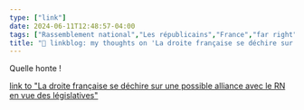 ```yaml
---
type: ["link"]
date: 2024-06-11T12:48:57-04:00
tags: ["Rassemblement national","Les républicains","France","far right"]
title: "🔗 linkblog: my thoughts on 'La droite française se déchire sur une possible alliance avec le RN en vue des législatives'"
---
```

Quelle honte !

[link to "La droite française se déchire sur une possible alliance avec le RN en vue des législatives"](https://www.rts.ch/info/monde/2024/article/la-droite-francaise-se-dechire-sur-une-possible-alliance-avec-le-rn-en-vue-des-legislatives-28535042.html?rts_source=rss_t)
